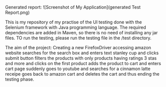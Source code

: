 Generated report:
![Screenshot of My Application](generated Test Report.png)


This is my repository of my practise of the UI testing done with the Selenium framework with Java programming language.
The required dependencies are added in Maven, so there is no need of installing any jar files.
TO run the testing, please run the testing file in the /test directory.

The aim of the project:
Creating a new FirefoxDriver
accessing amazon website
searches for the search box and enters text stanley cup and clicks submit button
filters the products with only products having ratings 3 stas and more and clicks on the first product
adds the product to cart and enters cart page
suddenly goes to youtube and searches for a cinnamon latte receipe
goes back to amazon cart and deletes the cart and thus ending the testing phase.


